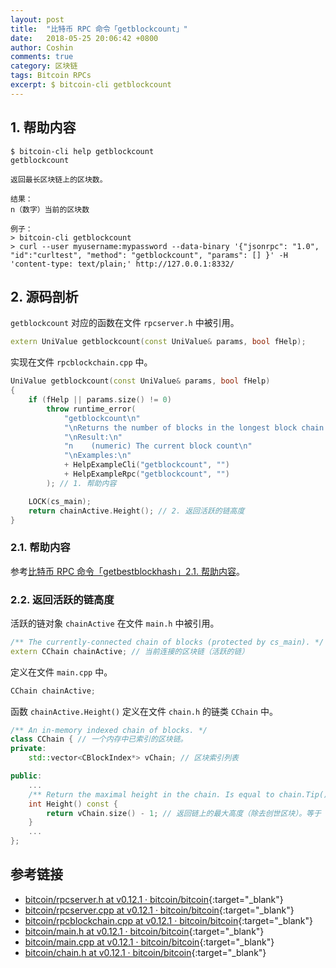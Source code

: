 ```yaml
---
layout: post
title:  "比特币 RPC 命令「getblockcount」"
date:   2018-05-25 20:06:42 +0800
author: Coshin
comments: true
category: 区块链
tags: Bitcoin RPCs
excerpt: $ bitcoin-cli getblockcount
---
```

## 1. 帮助内容

```shell
$ bitcoin-cli help getblockcount
getblockcount

返回最长区块链上的区块数。

结果：
n（数字）当前的区块数

例子：
> bitcoin-cli getblockcount
> curl --user myusername:mypassword --data-binary '{"jsonrpc": "1.0", "id":"curltest", "method": "getblockcount", "params": [] }' -H 'content-type: text/plain;' http://127.0.0.1:8332/
```

## 2. 源码剖析

`getblockcount` 对应的函数在文件 `rpcserver.h` 中被引用。

```cpp
extern UniValue getblockcount(const UniValue& params, bool fHelp);
```

实现在文件 `rpcblockchain.cpp` 中。

```cpp
UniValue getblockcount(const UniValue& params, bool fHelp)
{
    if (fHelp || params.size() != 0)
        throw runtime_error(
            "getblockcount\n"
            "\nReturns the number of blocks in the longest block chain.\n"
            "\nResult:\n"
            "n    (numeric) The current block count\n"
            "\nExamples:\n"
            + HelpExampleCli("getblockcount", "")
            + HelpExampleRpc("getblockcount", "")
        ); // 1. 帮助内容

    LOCK(cs_main);
    return chainActive.Height(); // 2. 返回活跃的链高度
}
```

### 2.1. 帮助内容

参考[比特币 RPC 命令「getbestblockhash」2.1. 帮助内容](/blog/2018/05/bitcoin-rpc-getbestblockhash.html#21-帮助内容)。

### 2.2. 返回活跃的链高度

活跃的链对象 `chainActive` 在文件 `main.h` 中被引用。

```cpp
/** The currently-connected chain of blocks (protected by cs_main). */
extern CChain chainActive; // 当前连接的区块链（活跃的链）
```

定义在文件 `main.cpp` 中。

```cpp
CChain chainActive;
```

函数 `chainActive.Height()` 定义在文件 `chain.h` 的链类 `CChain` 中。

```cpp
/** An in-memory indexed chain of blocks. */
class CChain { // 一个内存中已索引的区块链。
private:
    std::vector<CBlockIndex*> vChain; // 区块索引列表

public:
    ...
    /** Return the maximal height in the chain. Is equal to chain.Tip() ? chain.Tip()->nHeight : -1. */
    int Height() const {
        return vChain.size() - 1; // 返回链上的最大高度（除去创世区块）。等于 chain.Tip() ? chain.Tip()->nHeight : -1。
    }
    ...
};
```

## 参考链接

* [bitcoin/rpcserver.h at v0.12.1 · bitcoin/bitcoin](https://github.com/bitcoin/bitcoin/blob/v0.12.1/src/rpcserver.h){:target="_blank"}
* [bitcoin/rpcserver.cpp at v0.12.1 · bitcoin/bitcoin](https://github.com/bitcoin/bitcoin/blob/v0.12.1/src/rpcserver.cpp){:target="_blank"}
* [bitcoin/rpcblockchain.cpp at v0.12.1 · bitcoin/bitcoin](https://github.com/bitcoin/bitcoin/blob/v0.12.1/src/rpcblockchain.cpp){:target="_blank"}
* [bitcoin/main.h at v0.12.1 · bitcoin/bitcoin](https://github.com/bitcoin/bitcoin/blob/v0.12.1/src/main.h){:target="_blank"}
* [bitcoin/main.cpp at v0.12.1 · bitcoin/bitcoin](https://github.com/bitcoin/bitcoin/blob/v0.12.1/src/main.cpp){:target="_blank"}
* [bitcoin/chain.h at v0.12.1 · bitcoin/bitcoin](https://github.com/bitcoin/bitcoin/blob/v0.12.1/src/chain.h){:target="_blank"}
